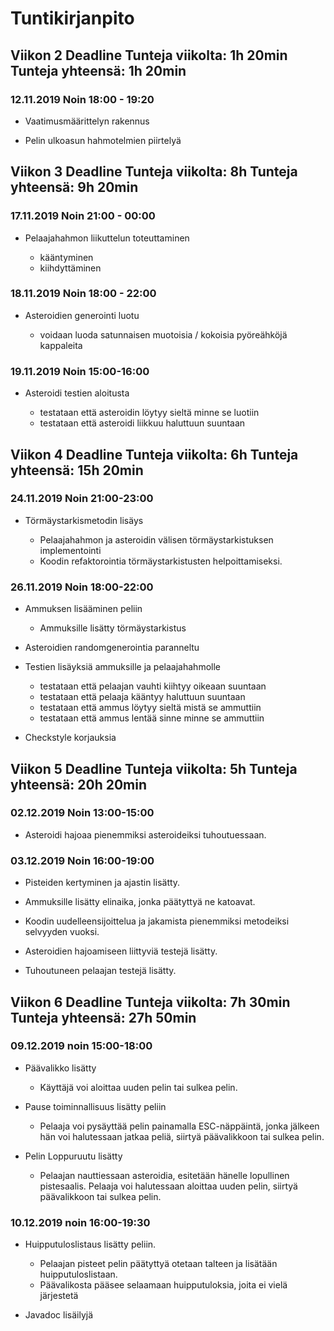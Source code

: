 # Tuntikirjanpito

## Viikon 2 Deadline	Tunteja viikolta: 1h 20min Tunteja yhteensä: 1h 20min

### 12.11.2019 Noin 18:00 - 19:20

- Vaatimusmäärittelyn rakennus

- Pelin ulkoasun hahmotelmien piirtelyä

## Viikon 3 Deadline	Tunteja viikolta: 8h Tunteja yhteensä: 9h 20min

### 17.11.2019 Noin 21:00 - 00:00

- Pelaajahahmon liikuttelun toteuttaminen
  
  - kääntyminen
  - kiihdyttäminen
  
### 18.11.2019 Noin 18:00 - 22:00

- Asteroidien generointi luotu

  - voidaan luoda satunnaisen muotoisia / kokoisia pyöreähköjä kappaleita
  
### 19.11.2019 Noin 15:00-16:00

- Asteroidi testien aloitusta

  - testataan että asteroidin löytyy sieltä minne se luotiin
  - testataan että asteroidi liikkuu haluttuun suuntaan
  
## Viikon 4 Deadline	Tunteja viikolta: 6h Tunteja yhteensä: 15h 20min

### 24.11.2019 Noin 21:00-23:00

- Törmäystarkismetodin lisäys

  - Pelaajahahmon ja asteroidin välisen törmäystarkistuksen implementointi
  - Koodin refaktorointia törmäystarkistusten helpoittamiseksi.
  
### 26.11.2019 Noin 18:00-22:00

- Ammuksen lisääminen peliin

  - Ammuksille lisätty törmäystarkistus
  
- Asteroidien randomgenerointia paranneltu

- Testien lisäyksiä ammuksille ja pelaajahahmolle

  - testataan että pelaajan vauhti kiihtyy oikeaan suuntaan
  - testataan että pelaaja kääntyy haluttuun suuntaan
  - testataan että ammus löytyy sieltä mistä se ammuttiin
  - testataan että ammus lentää sinne minne se ammuttiin
  
- Checkstyle korjauksia

## Viikon 5 Deadline	Tunteja viikolta: 5h Tunteja yhteensä: 20h 20min

### 02.12.2019 Noin 13:00-15:00

- Asteroidi hajoaa pienemmiksi asteroideiksi tuhoutuessaan.

### 03.12.2019 Noin 16:00-19:00

- Pisteiden kertyminen ja ajastin lisätty.

- Ammuksille lisätty elinaika, jonka päätyttyä ne katoavat.

- Koodin uudelleensijoittelua ja jakamista pienemmiksi metodeiksi selvyyden vuoksi.

- Asteroidien hajoamiseen liittyviä testejä lisätty.

- Tuhoutuneen pelaajan testejä lisätty.

## Viikon 6 Deadline	Tunteja viikolta: 7h 30min Tunteja yhteensä: 27h 50min

### 09.12.2019 noin 15:00-18:00

- Päävalikko lisätty

  - Käyttäjä voi aloittaa uuden pelin tai sulkea pelin.
  
- Pause toiminnallisuus lisätty peliin

  - Pelaaja voi pysäyttää pelin painamalla ESC-näppäintä, jonka jälkeen hän voi halutessaan jatkaa peliä, siirtyä päävalikkoon tai sulkea pelin.

- Pelin Loppuruutu lisätty

  - Pelaajan nauttiessaan asteroidia, esitetään hänelle lopullinen pistesaalis. Pelaaja voi halutessaan aloittaa uuden pelin, siirtyä päävalikkoon tai sulkea pelin.
  
### 10.12.2019 noin 16:00-19:30

- Huipputuloslistaus lisätty peliin.

  - Pelaajan pisteet pelin päätyttyä otetaan talteen ja lisätään huipputuloslistaan.
  - Päävalikosta pääsee selaamaan huipputuloksia, joita ei vielä järjestetä
  
- Javadoc lisäilyjä
  

